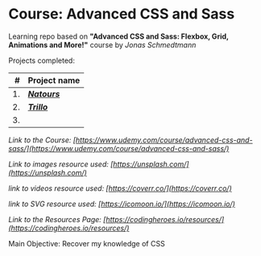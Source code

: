# Course: Advanced CSS and Sass

Learning repo based on **"Advanced CSS and Sass: Flexbox, Grid, Animations and More!"** course by _Jonas Schmedtmann_

Projects completed:

|   # | Project name                                                                       |
| --: | ---------------------------------------------------------------------------------- |
|  1. | **_[Natours](https://villian79.github.io/course-Advanced-CSS-and-Sass/Natours/)_** |
|  2. | **_[Trillo](https://villian79.github.io/course-Advanced-CSS-and-Sass/Trillo/)_**   |
|  3. |                                                                                    |

_Link to the Course: [https://www.udemy.com/course/advanced-css-and-sass/](https://www.udemy.com/course/advanced-css-and-sass/)_

_Link to images resource used: [https://unsplash.com/](https://unsplash.com/)_

_link to videos resource used: [https://coverr.co/](https://coverr.co/)_

_link to SVG resource used: [https://icomoon.io/](https://icomoon.io/)_

_Link to the Resources Page: [https://codingheroes.io/resources/](https://codingheroes.io/resources/)_

Main Objective: Recover my knowledge of CSS
